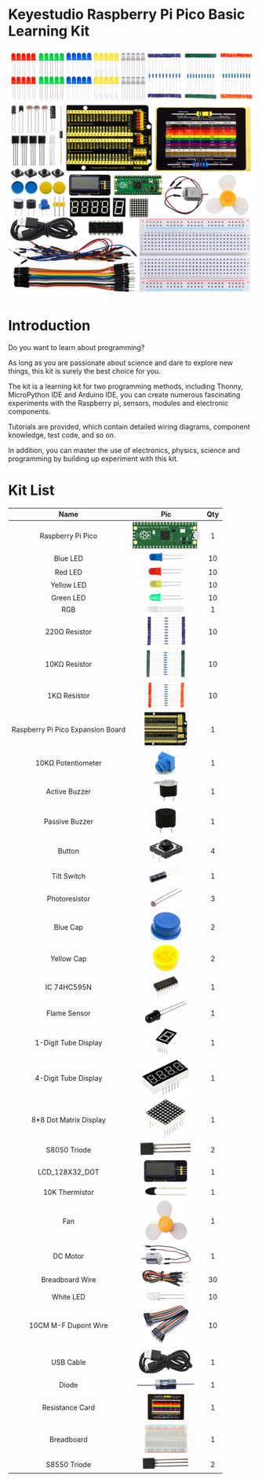# Keyestudio Raspberry Pi Pico Basic Learning Kit

![Img](./media/img-20231113142218.jpg)

# Introduction

Do you want to learn about programming?

As long as you are passionate about science and dare to explore new things, this kit is surely the best choice for you.

The kit is a learning kit for two programming methods, including Thonny, MicroPython IDE and Arduino IDE, you can create numerous fascinating experiments with the Raspberry pi, sensors, modules and electronic components. 

Tutorials are provided, which contain detailed wiring diagrams, component knowledge, test code, and so on. 

In addition, you can master the use of electronics, physics, science and programming by building up experiment with this kit.



# Kit List 

|               Name                |                             Pic                              | Qty  |
| :-------------------------------: | :----------------------------------------------------------: | :--: |
|         Raspberry Pi Pico         | ![image-20230515140957730](media/image-20230515140957730.png) |  1   |
|             Blue LED              | ![image-20230515141058793](media/image-20230515141058793.png) |  10  |
|              Red LED              | ![image-20230515141123530](media/image-20230515141123530.png) |  10  |
|            Yellow LED             | ![image-20230515141141771](media/image-20230515141141771.png) |  10  |
|             Green LED             | ![image-20230515141147658](media/image-20230515141147658.png) |  10  |
|                RGB                | ![image-20230515141252635](media/image-20230515141252635.png) |  1   |
|           220Ω Resistor           | ![image-20230515141331900](media/image-20230515141331900.png) |  10  |
|           10KΩ Resistor           | ![image-20230515141411548](media/image-20230515141411548.png) |  10  |
|           1KΩ Resistor            | ![image-20230515141428029](media/image-20230515141428029.png) |  10  |
| Raspberry Pi Pico Expansion Board | ![image-20230515141451949](media/image-20230515141451949.png) |  1   |
|        10KΩ Potentiometer         | ![image-20230515141507228](media/image-20230515141507228.png) |  1   |
|           Active Buzzer           | ![image-20230515141519565](media/image-20230515141519565.png) |  1   |
|          Passive Buzzer           | ![image-20230515141533485](media/image-20230515141533485.png) |  1   |
|              Button               | ![image-20230515141547453](media/image-20230515141547453.png) |  4   |
|            Tilt Switch            | ![image-20230515141611580](media/image-20230515141611580.png) |  1   |
|           Photoresistor           | ![image-20230515141632701](media/image-20230515141632701.png) |  3   |
|             Blue Cap              | ![image-20230515141647341](media/image-20230515141647341.png) |  2   |
|            Yellow Cap             | ![image-20230515141705981](media/image-20230515141705981.png) |  2   |
|            IC 74HC595N            | ![image-20230515141807633](media/image-20230515141807633.png) |  1   |
|           Flame Sensor            | ![image-20230515141830079](media/image-20230515141830079.png) |  1   |
|       1-Digit Tube Display        | ![image-20230515141851119](media/image-20230515141851119.png) |  1   |
|       4-Digit Tube Display        | ![image-20230515141905040](media/image-20230515141905040.png) |  1   |
|      8*8 Dot Matrix Display       | ![image-20230515141917792](media/image-20230515141917792.png) |  1   |
|           S8050 Triode            | ![image-20230515141931407](media/image-20230515141931407.png) |  2   |
|          LCD_128X32_DOT           | ![image-20230515141951636](media/image-20230515141951636.png) |  1   |
|          10K Thermistor           | ![image-20230515142006017](media/image-20230515142006017.png) |  1   |
|                Fan                | ![image-20230515142021279](media/image-20230515142021279.png) |  1   |
|             DC Motor              | ![image-20230515142037840](media/image-20230515142037840.png) |  1   |
|          Breadboard Wire          | ![image-20230515142049936](media/image-20230515142049936.png) |  30  |
|             White LED             | ![image-20230515142110016](media/image-20230515142110016.png) |  10  |
|       10CM M-F Dupont Wire        | ![image-20230515142125904](media/image-20230515142125904.png) |  10  |
|             USB Cable             | ![image-20230515142138230](media/image-20230515142138230.png) |  1   |
|               Diode               | ![image-20230515142150514](media/image-20230515142150514.png) |  1   |
|          Resistance Card          | ![image-20230515142201345](media/image-20230515142201345.png) |  1   |
|            Breadboard             | ![image-20230515142223296](media/image-20230515142223296.png) |  1   |
|           S8550 Triode            | ![image-20230515142234704](media/image-20230515142234704.png) |  2   |



